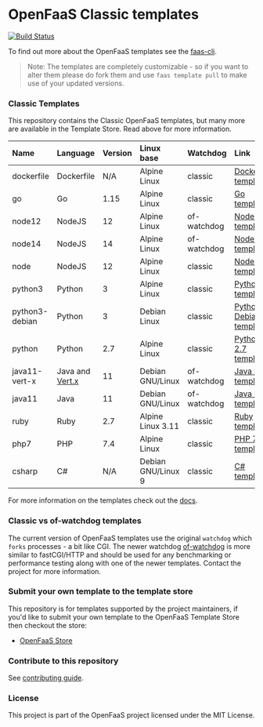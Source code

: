 # OpenFaaS Classic templates

[![Build Status](https://github.com/openfaas/templates/workflows/ci-only/badge.svg?branch=master)](https://github.com/openfaas/templates/actions)

To find out more about the OpenFaaS templates see the [faas-cli](https://github.com/openfaas/faas-cli).

> Note: The templates are completely customizable - so if you want to alter them please do fork them and use `faas template pull` to make use of your updated versions.

### Classic Templates

This repository contains the Classic OpenFaaS templates, but many more are available in the Template Store. Read above for more information.

| Name | Language | Version | Linux base | Watchdog | Link
|:-----|:---------|:--------|:-----------|:---------|:----
| dockerfile | Dockerfile | N/A | Alpine Linux | classic | [Dockerfile template](https://github.com/openfaas/templates/tree/master/template/dockerfile)
| go | Go | 1.15 | Alpine Linux | classic | [Go template](https://github.com/openfaas/templates/tree/master/template/go)
| node12 | NodeJS | 12 | Alpine Linux | of-watchdog | [NodeJS template](https://github.com/openfaas/templates/tree/master/template/node12)
| node14 | NodeJS | 14 | Alpine Linux | of-watchdog | [NodeJS template](https://github.com/openfaas/templates/tree/master/template/node14)
| node | NodeJS | 12 | Alpine Linux | classic | [NodeJS template](https://github.com/openfaas/templates/tree/master/template/node)
| python3 | Python | 3 | Alpine Linux | classic | [Python 3 template](https://github.com/openfaas/templates/tree/master/template/python3)
| python3-debian | Python | 3 | Debian Linux | classic | [Python 3 Debian template](https://github.com/openfaas/templates/tree/master/template/python3-debian)
| python | Python | 2.7 | Alpine Linux | classic | [Python 2.7 template](https://github.com/openfaas/templates/tree/master/template/python)
| java11-vert-x | Java and [Vert.x](https://vertx.io/) | 11 | Debian GNU/Linux | of-watchdog | [Java LTS template](https://github.com/openfaas/templates/tree/master/template/java11-vert-x)
| java11 | Java | 11 | Debian GNU/Linux | of-watchdog | [Java LTS template](https://github.com/openfaas/templates/tree/master/template/java11)
| ruby | Ruby | 2.7 | Alpine Linux 3.11 | classic| [Ruby template](https://github.com/openfaas/templates/tree/master/template/ruby)
| php7 | PHP | 7.4 | Alpine Linux | classic | [PHP 7 template](https://github.com/openfaas/templates/tree/master/template/php7)
| csharp | C# | N/A | Debian GNU/Linux 9 | classic | [C# template](https://github.com/openfaas/templates/tree/master/template/csharp)

For more information on the templates check out the [docs](https://docs.openfaas.com/cli/templates/).

### Classic vs of-watchdog templates

The current version of OpenFaaS templates use the original `watchdog` which `forks` processes - a bit like CGI. The newer watchdog [of-watchdog](https://github.com/openfaas-incubator/of-watchdog) is more similar to fastCGI/HTTP and should be used for any benchmarking or performance testing along with one of the newer templates. Contact the project for more information.

### Submit your own template to the template store

This repository is for templates supported by the project maintainers, if you'd like to submit your own template to the OpenFaaS Template Store then checkout the store:

* [OpenFaaS Store](https://github.com/openfaas/store/)

### Contribute to this repository

See [contributing guide](https://github.com/openfaas/templates/blob/master/CONTRIBUTING.md).

### License

This project is part of the OpenFaaS project licensed under the MIT License.
